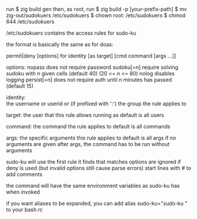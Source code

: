 run 
$ zig build gen
then, as root, run
$ zig build -p [your-prefix-path]
$ mv zig-out/sudokuers /etc/sudokuers
$ chown root: /etc/sudokuers
$ chmod 644 /etc/sudokuers

/etc/sudokuers contains the access rules for sudo-ku

the format is basically the same as for doas:

permit|deny [options] for identity [as target] [cmd command [args ...]]

options:
  nopass      does not require password
  sudoku[=n]    require solving sudoku with n given cells (default 40) (20 <= n <= 80)
  nolog       disables logging
  persist[=n]   does not require auth until n minutes has passed (default 15)

identity:    
  the username or userid or (if prefixed with ':') the group the rule applies to

target:
  the user that this rule allows running as
  default is all users

command:
  the command the rule applies to
  default is all commands

args:
  the specific arguments this rule applies to
  default is all args
  if no arguments are given after args, the command has to be run without arguments


sudo-ku will use the first rule it finds that matches
options are ignored if deny is used (but invalid options still cause parse errors)
start lines with # to add comments


the command will have the same environment variables as sudo-ku has when invoked

if you want aliases to be expanded, you can add
alias sudo-ku="sudo-ku "
to your bash.rc
